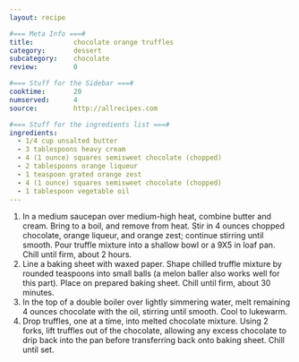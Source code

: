 ```yaml
---
layout: recipe

#=== Meta Info ===#
title: 			chocolate orange truffles
category:		dessert
subcategory:	chocolate
review:			0

#=== Stuff for the Sidebar ===#
cooktime:		20
numserved:		4
source:			http://allrecipes.com

#=== Stuff for the ingredients list ===#
ingredients:
  - 1/4 cup unsalted butter
  - 3 tablespoons heavy cream
  - 4 (1 ounce) squares semisweet chocolate (chopped)
  - 2 tablespoons orange liqueur
  - 1 teaspoon grated orange zest
  - 4 (1 ounce) squares semisweet chocolate (chopped)
  - 1 tablespoon vegetable oil
---
```


1. In a medium saucepan over medium-high heat, combine butter and cream. Bring to a boil, and remove from heat. Stir in 4 ounces chopped chocolate, orange liqueur, and orange zest; continue stirring until smooth. Pour truffle mixture into a shallow bowl or a 9X5 in loaf pan. Chill until firm, about 2 hours.
2. Line a baking sheet with waxed paper. Shape chilled truffle mixture by rounded teaspoons into small balls (a melon baller also works well for this part). Place on prepared baking sheet. Chill until firm, about 30 minutes.
3. In the top of a double boiler over lightly simmering water, melt remaining 4 ounces chocolate with the oil, stirring until smooth. Cool to lukewarm.
4. Drop truffles, one at a time, into melted chocolate mixture. Using 2 forks, lift truffles out of the chocolate, allowing any excess chocolate to drip back into the pan before transferring back onto baking sheet. Chill until set.
